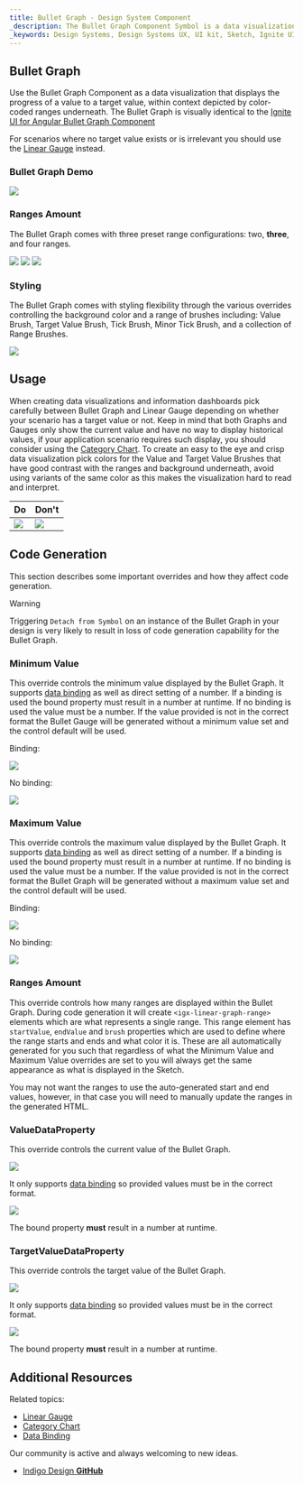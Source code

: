 ```yaml
---
title: Bullet Graph - Design System Component
_description: The Bullet Graph Component Symbol is a data visualization that displays contextual progress of a value to a target value.
_keywords: Design Systems, Design Systems UX, UI kit, Sketch, Ignite UI for Angular, Sketch to Angular, Sketch to Angular, Angular, Angular Design System, Export code from Sketch, Design Kits for Angular, Sketch HTML, Sketch to HTML, Sketch UI kits
---
```


## Bullet Graph

Use the Bullet Graph Component as a data visualization that displays the progress of a value to a target value, within context depicted by color-coded ranges underneath. The Bullet Graph is visually identical to the [Ignite UI for Angular Bullet Graph Component](https://www.infragistics.com/products/ignite-ui-angular/angular/components/bulletgraph.html)

For scenarios where no target value exists or is irrelevant you should use the [Linear Gauge](linear-gauge.md) instead.

### Bullet Graph Demo

<img src="../images/bullet_graph_three_ranges.png" srcset="../images/bullet_graph_three_ranges@2x.png 2x" />

### Ranges Amount

The Bullet Graph comes with three preset range configurations: two, **three**, and four ranges.

<img src="../images/bullet_graph_two_ranges.png" srcset="../images/bullet_graph_two_ranges@2x.png 2x" />
<img src="../images/bullet_graph_three_ranges.png" srcset="../images/bullet_graph_three_ranges@2x.png 2x" />
<img src="../images/bullet_graph_four_ranges.png" srcset="../images/bullet_graph_four_ranges@2x.png 2x" />

### Styling

The Bullet Graph comes with styling flexibility through the various overrides controlling the background color and a range of brushes including: Value Brush, Target Value Brush, Tick Brush, Minor Tick Brush, and a collection of Range Brushes.

<img src="../images/bullet_graph_styling.png" srcset="../images/bullet_graph_styling@2x.png 2x" />

## Usage

When creating data visualizations and information dashboards pick carefully between Bullet Graph and Linear Gauge depending on whether your scenario has a target value or not. Keep in mind that both Graphs and Gauges only show the current value and have no way to display historical values, if your application scenario requires such display, you should consider using the [Category Chart](chart-category.md). To create an easy to the eye and crisp data visualization pick colors for the Value and Target Value Brushes that have good contrast with the ranges and background underneath, avoid using variants of the same color as this makes the visualization hard to read and interpret.

| Do                                                                                       | Don't                                                                                        |
| ---------------------------------------------------------------------------------------- | -------------------------------------------------------------------------------------------- |
| <img src="../images/bullet_graph_do.png" srcset="../images/bullet_graph_do@2x.png 2x" /> | <img src="../images/bullet_graph_dont.png" srcset="../images/bullet_graph_dont@2x.png 2x" /> |

## Code Generation

This section describes some important overrides and how they affect code generation.

> [!WARNING]
> Triggering `Detach from Symbol` on an instance of the Bullet Graph in your design is very likely to result in loss of code generation capability for the Bullet Graph.

### Minimum Value

This override controls the minimum value displayed by the Bullet Graph. It supports [data binding](../codegen/data-binding.md) as well as direct setting of a number. If a binding is used the bound property must result in a number at runtime. If no binding is used the value must be a number. If the value provided is not in the correct format the Bullet Gauge will be generated without a minimum value set and the control default will be used.

Binding:

<img src="../images/linear_gauge_bind_min.png"/>

No binding:

<img src="../images/linear_gauge_nobind_min.png"/>

### Maximum Value

This override controls the maximum value displayed by the Bullet Graph. It supports [data binding](../codegen/data-binding.md) as well as direct setting of a number. If a binding is used the bound property must result in a number at runtime. If no binding is used the value must be a number. If the value provided is not in the correct format the Bullet Graph will be generated without a maximum value set and the control default will be used.

Binding:

<img src="../images/linear_gauge_bind_max.png"/>

No binding:

<img src="../images/linear_gauge_nobind_max.png"/>

### Ranges Amount

This override controls how many ranges are displayed within the Bullet Graph. During code generation it will create `<igx-linear-graph-range>` elements which are what represents a single range. This range element has `startValue`, `endValue` and `brush` properties which are used to define where the range starts and ends and what color it is. These are all automatically generated for you such that regardless of what the Minimum Value and Maximum Value overrides are set to you will always get the same appearance as what is displayed in the Sketch.

You may not want the ranges to use the auto-generated start and end values, however, in that case you will need to manually update the ranges in the generated HTML.

### ValueDataProperty

This override controls the current value of the Bullet Graph.

<img src="../images/bullet_graph_value.png"/>

It only supports [data binding](../codegen/data-binding.md) so provided values must be in the correct format.

<img src="../images/linear_gauge_valueprop.png"/>

The bound property **must** result in a number at runtime.

### TargetValueDataProperty

This override controls the target value of the Bullet Graph.

<img src="../images/bullet_graph_target_value.png"/>

It only supports [data binding](../codegen/data-binding.md) so provided values must be in the correct format.

<img src="../images/linear_gauge_valueprop.png"/>

The bound property **must** result in a number at runtime.

## Additional Resources

Related topics:

- [Linear Gauge](linear-gauge.md)
- [Category Chart](chart-category.md)
- [Data Binding](../codegen/data-binding.md)
  <div class="divider--half"></div>

Our community is active and always welcoming to new ideas.

- [Indigo Design **GitHub**](https://github.com/IgniteUI/design-system-docfx)
